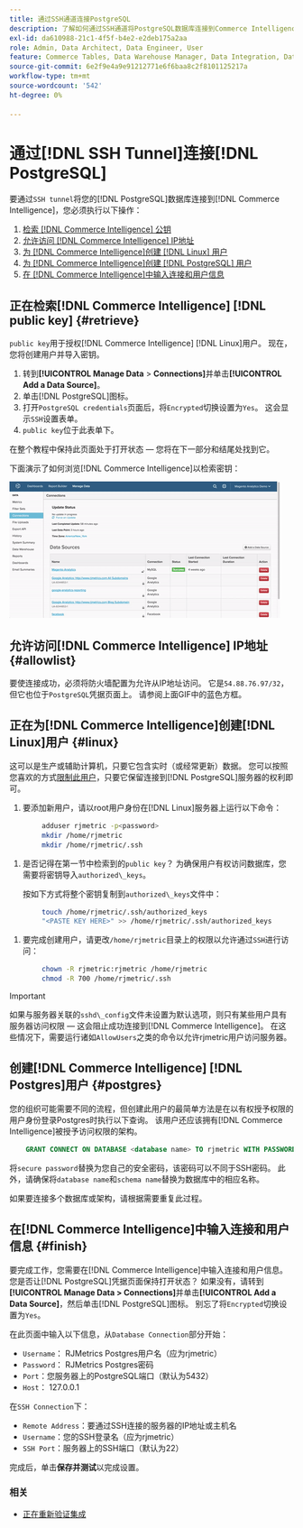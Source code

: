 ```yaml
---
title: 通过SSH通道连接PostgreSQL
description: 了解如何通过SSH通道将PostgreSQL数据库连接到Commerce Intelligence。
exl-id: da610988-21c1-4f5f-b4e2-e2deb175a2aa
role: Admin, Data Architect, Data Engineer, User
feature: Commerce Tables, Data Warehouse Manager, Data Integration, Data Import/Export, SQL Report Builder
source-git-commit: 6e2f9e4a9e91212771e6f6baa8c2f8101125217a
workflow-type: tm+mt
source-wordcount: '542'
ht-degree: 0%

---
```


# 通过[!DNL SSH Tunnel]连接[!DNL PostgreSQL]

要通过`SSH tunnel`将您的[!DNL PostgreSQL]数据库连接到[!DNL Commerce Intelligence]，您必须执行以下操作：

1. [检索 [!DNL Commerce Intelligence] 公钥](#retrieve)
1. [允许访问 [!DNL Commerce Intelligence] IP地址](#allowlist)
1. [为 [!DNL Commerce Intelligence]创建 [!DNL Linux] 用户](#linux)
1. [为 [!DNL Commerce Intelligence]创建 [!DNL PostgreSQL] 用户](#postgres)
1. [在 [!DNL Commerce Intelligence]中输入连接和用户信息](#finish)

## 正在检索[!DNL Commerce Intelligence] [!DNL public key] {#retrieve}

`public key`用于授权[!DNL Commerce Intelligence] [!DNL Linux]用户。 现在，您将创建用户并导入密钥。

1. 转到&#x200B;**[!UICONTROL Manage Data** > **Connections]**&#x200B;并单击&#x200B;**[!UICONTROL Add a Data Source]**。
1. 单击[!DNL PostgreSQL]图标。
1. 打开`PostgreSQL credentials`页面后，将`Encrypted`切换设置为`Yes`。 这会显示`SSH`设置表单。
1. `public key`位于此表单下。

在整个教程中保持此页面处于打开状态 — 您将在下一部分和结尾处找到它。

下面演示了如何浏览[!DNL Commerce Intelligence]以检索密钥：

![正在检索RJMetrics公钥](../../../assets/get-mbi-public-key.gif)

## 允许访问[!DNL Commerce Intelligence] IP地址 {#allowlist}

要使连接成功，必须将防火墙配置为允许从IP地址访问。 它是`54.88.76.97/32`，但它也位于`PostgreSQL`凭据页面上。 请参阅上面GIF中的蓝色方框。

## 正在为[!DNL Commerce Intelligence]创建[!DNL Linux]用户 {#linux}

这可以是生产或辅助计算机，只要它包含实时（或经常更新）数据。 您可以按照您喜欢的方式[限制此用户](../../../administrator/account-management/restrict-db-access.md)，只要它保留连接到[!DNL PostgreSQL]服务器的权利即可。

1. 要添加新用户，请以root用户身份在[!DNL Linux]服务器上运行以下命令：

```bash
        adduser rjmetric -p<password>
        mkdir /home/rjmetric
        mkdir /home/rjmetric/.ssh
```

1. 是否记得在第一节中检索到的`public key`？ 为确保用户有权访问数据库，您需要将密钥导入`authorized\_keys`。

   按如下方式将整个密钥复制到`authorized\_keys`文件中：

```bash
        touch /home/rjmetric/.ssh/authorized_keys
        "<PASTE KEY HERE>" >> /home/rjmetric/.ssh/authorized_keys
```

1. 要完成创建用户，请更改`/home/rjmetric`目录上的权限以允许通过`SSH`进行访问：

```bash
        chown -R rjmetric:rjmetric /home/rjmetric
        chmod -R 700 /home/rjmetric/.ssh
```

>[!IMPORTANT]
>
>如果与服务器关联的`sshd\_config`文件未设置为默认选项，则只有某些用户具有服务器访问权限 — 这会阻止成功连接到[!DNL Commerce Intelligence]。 在这些情况下，需要运行诸如`AllowUsers`之类的命令以允许rjmetric用户访问服务器。

## 创建[!DNL Commerce Intelligence] [!DNL Postgres]用户 {#postgres}

您的组织可能需要不同的流程，但创建此用户的最简单方法是在以有权授予权限的用户身份登录Postgres时执行以下查询。 该用户还应该拥有[!DNL Commerce Intelligence]被授予访问权限的架构。

```sql
    GRANT CONNECT ON DATABASE <database name> TO rjmetric WITH PASSWORD <secure password>;GRANT USAGE ON SCHEMA <schema name> TO rjmetric;GRANT SELECT ON ALL TABLES IN SCHEMA <schema name> TO rjmetric;ALTER DEFAULT PRIVILEGES IN SCHEMA <schema name> GRANT SELECT ON TABLES TO rjmetric;
```

将`secure password`替换为您自己的安全密码，该密码可以不同于SSH密码。 此外，请确保将`database name`和`schema name`替换为数据库中的相应名称。

如果要连接多个数据库或架构，请根据需要重复此过程。

## 在[!DNL Commerce Intelligence]中输入连接和用户信息 {#finish}

要完成工作，您需要在[!DNL Commerce Intelligence]中输入连接和用户信息。 您是否让[!DNL PostgreSQL]凭据页面保持打开状态？ 如果没有，请转到&#x200B;**[!UICONTROL Manage Data > Connections]**&#x200B;并单击&#x200B;**[!UICONTROL Add a Data Source]**，然后单击[!DNL PostgreSQL]图标。 别忘了将`Encrypted`切换设置为`Yes`。

在此页面中输入以下信息，从`Database Connection`部分开始：

* `Username`： RJMetrics Postgres用户名（应为rjmetric）
* `Password`： RJMetrics Postgres密码
* `Port`：您服务器上的PostgreSQL端口（默认为5432）
* `Host`： 127.0.0.1

在`SSH Connection`下：

* `Remote Address`：要通过SSH连接的服务器的IP地址或主机名
* `Username`：您的SSH登录名（应为rjmetric）
* `SSH Port`：服务器上的SSH端口（默认为22）

完成后，单击&#x200B;**保存并测试**&#x200B;以完成设置。

### 相关

* [正在重新验证集成](https://experienceleague.adobe.com/docs/commerce-knowledge-base/kb/how-to/mbi-reauthenticating-integrations.html?lang=zh-Hans)
